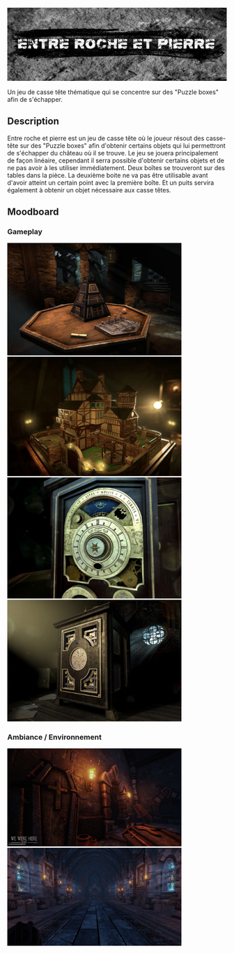 <img src="medias/VrLogo.png" style="width: 800px;"></img>

Un jeu de casse tête thématique qui se concentre sur des "Puzzle boxes" afin de s'échapper.

## Description

Entre roche et pierre est un jeu de casse tête où le joueur résout des casse-tête sur des "Puzzle boxes" afin d'obtenir certains objets qui lui permettront de s'échapper du château où il se trouve. Le jeu se jouera principalement de façon linéaire, cependant il serra possible d'obtenir certains objets et de ne pas avoir à les utiliser immédiatement. Deux boîtes se trouveront sur des tables dans la pièce. La deuxième boite ne va pas être utilisable avant d'avoir atteint un certain point avec la première boîte. Et un puits servira également à obtenir un objet nécessaire aux casse têtes.

## Moodboard
### Gameplay
<img src="medias/Boite1.png" style="width: 400px;"></img> <img src="medias/Boite2.png" style="width: 400px;"></img> <img src="medias/Boite3.png" style="width: 400px;"></img> <img src="medias/Boite4.png" style="width: 400px;"></img>

### Ambiance / Environnement

<img src="medias/WeWereHereAmbiance1.png" style="width: 400px;"></img> <img src="medias/WeWereHereAmbiance2.png" style="width: 400px;"></img>
